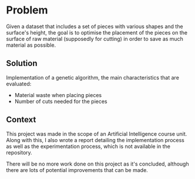 # Problem

Given a dataset that includes a set of pieces with various shapes and the surface's height, the goal is to optimise the placement of the pieces on the surface of raw material (supposedly for cutting) in order to save as much material as possible.

## Solution

Implementation of a genetic algorithm, the main characteristics that are evaluated:

- Material waste when placing pieces
- Number of cuts needed for the pieces

## Context

This project was made in the scope of an Artificial Intelligence course unit. Along with this, I also wrote a report detailing the implementation process as well as the experimentation process, which is not available in the repository.

There will be no more work done on this project as it's concluded, although there are lots of potential improvements that can be made.

